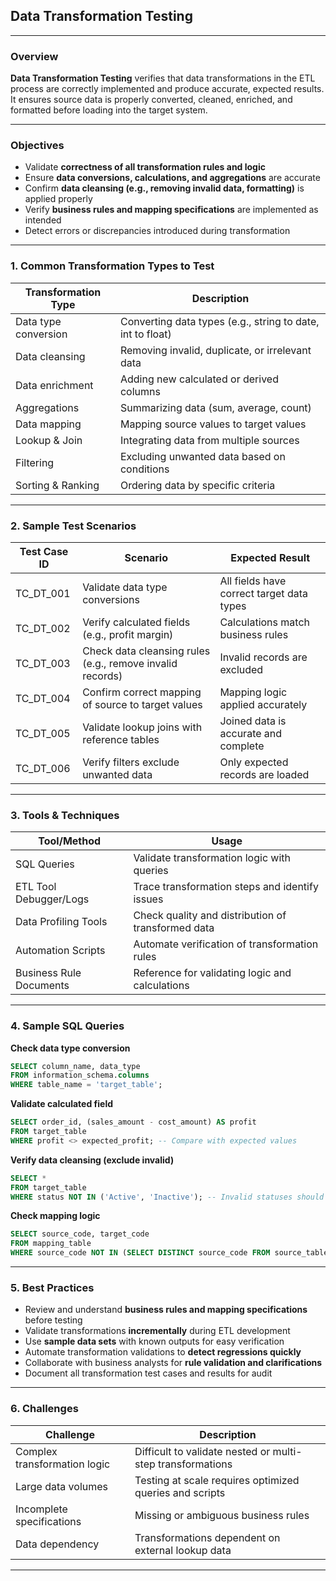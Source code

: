 ## **Data Transformation Testing**

---

### **Overview**

**Data Transformation Testing** verifies that data transformations in the ETL process are correctly implemented and produce accurate, expected results. It ensures source data is properly converted, cleaned, enriched, and formatted before loading into the target system.

---

### **Objectives**

* Validate **correctness of all transformation rules and logic**
* Ensure **data conversions, calculations, and aggregations** are accurate
* Confirm **data cleansing (e.g., removing invalid data, formatting)** is applied properly
* Verify **business rules and mapping specifications** are implemented as intended
* Detect errors or discrepancies introduced during transformation

---

### **1. Common Transformation Types to Test**

| Transformation Type  | Description                                                |
| -------------------- | ---------------------------------------------------------- |
| Data type conversion | Converting data types (e.g., string to date, int to float) |
| Data cleansing       | Removing invalid, duplicate, or irrelevant data            |
| Data enrichment      | Adding new calculated or derived columns                   |
| Aggregations         | Summarizing data (sum, average, count)                     |
| Data mapping         | Mapping source values to target values                     |
| Lookup & Join        | Integrating data from multiple sources                     |
| Filtering            | Excluding unwanted data based on conditions                |
| Sorting & Ranking    | Ordering data by specific criteria                         |

---

### **2. Sample Test Scenarios**

| Test Case ID | Scenario                                                  | Expected Result                           |
| ------------ | --------------------------------------------------------- | ----------------------------------------- |
| TC\_DT\_001  | Validate data type conversions                            | All fields have correct target data types |
| TC\_DT\_002  | Verify calculated fields (e.g., profit margin)            | Calculations match business rules         |
| TC\_DT\_003  | Check data cleansing rules (e.g., remove invalid records) | Invalid records are excluded              |
| TC\_DT\_004  | Confirm correct mapping of source to target values        | Mapping logic applied accurately          |
| TC\_DT\_005  | Validate lookup joins with reference tables               | Joined data is accurate and complete      |
| TC\_DT\_006  | Verify filters exclude unwanted data                      | Only expected records are loaded          |

---

### **3. Tools & Techniques**

| Tool/Method             | Usage                                              |
| ----------------------- | -------------------------------------------------- |
| SQL Queries             | Validate transformation logic with queries         |
| ETL Tool Debugger/Logs  | Trace transformation steps and identify issues     |
| Data Profiling Tools    | Check quality and distribution of transformed data |
| Automation Scripts      | Automate verification of transformation rules      |
| Business Rule Documents | Reference for validating logic and calculations    |

---

### **4. Sample SQL Queries**

**Check data type conversion**

```sql
SELECT column_name, data_type
FROM information_schema.columns
WHERE table_name = 'target_table';
```

**Validate calculated field**

```sql
SELECT order_id, (sales_amount - cost_amount) AS profit
FROM target_table
WHERE profit <> expected_profit; -- Compare with expected values
```

**Verify data cleansing (exclude invalid)**

```sql
SELECT *
FROM target_table
WHERE status NOT IN ('Active', 'Inactive'); -- Invalid statuses should not exist
```

**Check mapping logic**

```sql
SELECT source_code, target_code
FROM mapping_table
WHERE source_code NOT IN (SELECT DISTINCT source_code FROM source_table);
```

---

### **5. Best Practices**

* Review and understand **business rules and mapping specifications** before testing
* Validate transformations **incrementally** during ETL development
* Use **sample data sets** with known outputs for easy verification
* Automate transformation validations to **detect regressions quickly**
* Collaborate with business analysts for **rule validation and clarifications**
* Document all transformation test cases and results for audit

---

### **6. Challenges**

| Challenge                    | Description                                                |
| ---------------------------- | ---------------------------------------------------------- |
| Complex transformation logic | Difficult to validate nested or multi-step transformations |
| Large data volumes           | Testing at scale requires optimized queries and scripts    |
| Incomplete specifications    | Missing or ambiguous business rules                        |
| Data dependency              | Transformations dependent on external lookup data          |

---
